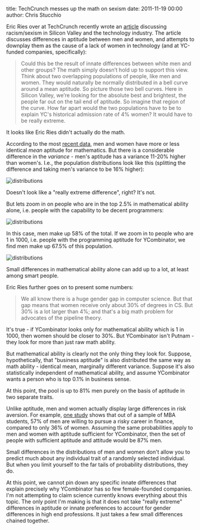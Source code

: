 title: TechCrunch messes up the math on sexism
date: 2011-11-19 00:00
author: Chris Stucchio




Eric Ries over at TechCrunch recently wrote an [article](http://techcrunch.com/2011/11/19/racism-and-meritocracy/) discussing racism/sexism in Silicon Valley and the technology industry. The article discusses differences in aptitude between men and women, and attempts to downplay them as the cause of a lack of women in technology (and at YC-funded companies, specifically):


>Could this be the result of innate differences between white men and other groups? The math simply doesn&rsquo;t hold up to support this view. Think about two overlapping populations of people, like men and women. They would naturally be normally distributed in a bell curve around a mean aptitude. So picture those two bell curves. Here in Silicon Valley, we&rsquo;re looking for the absolute best and brightest, the people far out on the tail end of aptitude. So imagine that region of the curve. How far apart would the two populations have to be to explain YC's historical admission rate of 4% women? It would have to be really extreme.


It looks like Eric Ries didn't actually do the math.

According to the most [recent data]("http://www.sciencemag.org/content/321/5888/494.summary"), men and women have more or less identical *mean* aptitude for mathematics. But there is a considerable difference in the *variance* - men's aptitude has a variance 11-20% higher than women's. I.e., the population distributions look like this (splitting the difference and taking men's variance to be 16% higher):

![distributions](/blog_media/2011/techcrunch_messes_up_the_math_on_sexism/distributions.png)

Doesn't look like a "really extreme difference", right? It's not.

But lets zoom in on people who are in the top 2.5% in mathematical ability alone, i.e. people with the capability to be decent programmers:

![distributions](/blog_media/2011/techcrunch_messes_up_the_math_on_sexism/distributions2.png)

In this case, men make up 58% of the total. If we zoom in to people who are 1 in 1000, i.e. people with the programming aptitude for YCombinator, we find men make up 67.5% of this population.

![distributions](/blog_media/2011/techcrunch_messes_up_the_math_on_sexism/distributions3.png)

Small differences in mathematical ability alone can add up to a lot, at least among smart people.

Eric Ries further goes on to present some numbers:

>We all know there is a huge gender gap in computer science. But that gap means that women receive only about 30% of degrees in CS. But 30% is a lot larger than 4%; and that's a big math problem for advocates of the pipeline theory.

It's true - if YCombinator looks only for mathematical ability which is 1 in 1000, then women should be closer to 30%. But YCombinator isn't Putnam - they look for more than just raw math ability.

But mathematical ability is clearly not the only thing they look for. Suppose, hypothetically, that "business aptitude" is also distributed the same way as math ability - identical mean, marginally different variance. Suppose it's also statistically independent of mathematical ability, and assume YCombinator wants a person who is top 0.1% in business sense.

At this point, the pool is up to 81% men purely on the basis of aptitude in two separate traits.

Unlike aptitude, men and women actually display large differences in risk aversion. For example, [one study](http://faculty.chicagobooth.edu/luigi.zingales/research/papers/gender_differences_in_financial-risk_9_09.pdf) shows that out of a sample of MBA students, 57% of men are willing to pursue a risky career in finance, compared to only 36% of women. Assuming the same probabilities apply to men and women with aptitude sufficient for YCombinator, then the set of people with sufficient aptitude and attitude would be 87% men.

Small differences in the distributions of men and women don't allow you to predict much about any individual trait of a randomly selected individual. But when you limit yourself to the far tails of probability distributions, they do.

At this point, we cannot pin down any specific innate differences that explain precisely why YCombinator has so few female-founded companies. I'm not attempting to claim science currently knows everything about this topic. The only point I'm making is that it does not take&nbsp;"really extreme" differences in aptitude or innate preferences to account for gender differences in high end professions. It just takes a few small differences chained together.
